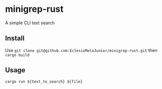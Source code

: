 # minigrep-rust
A simple CLI text search

## Install
Use `git clone git@github.com:EclesioMeloJunior/minigrep-rust.git` then `cargo build`

## Usage
`cargo run ${text_to_search} ${file}`

